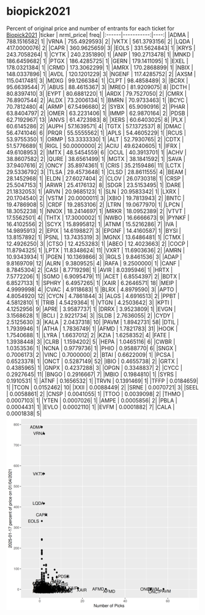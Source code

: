 # biopick2021
Percent of original price and number of entrants for each ticket for [Biopick2021](https://twitter.com/hashtag/Biopick2021)
|ticker |  nrml_price| freq|
|:------|-----------:|----:|
|ADMA   | 788.1516582|    1|
|VRNA   | 755.4929593|    2|
|VKTX   | 561.3793156|    2|
|LQDA   | 417.0000076|    2|
|CAPR   | 360.9625659|    3|
|EOLS   | 331.5624843|    1|
|KRYS   | 243.7058264|    1|
|CYTK   | 240.2351890|    1|
|ANIP   | 190.2713478|    1|
|MNKD   | 186.6459682|    1|
|PTGX   | 186.4285725|    1|
|GERN   | 179.1411095|    1|
|EXEL   | 178.0321384|    1|
|CRMD   | 173.3062299|    1|
|AMRX   | 170.2868899|    1|
|NBIX   | 148.0337896|    1|
|AVDL   | 120.1201229|    3|
|NGENF  | 117.4285752|    2|
|AXSM   | 115.0417481|    3|
|MDXG   |  99.1266384|    1|
|CLPT   |  98.4858489|    3|
|BCRX   |  95.6639544|    7|
|ABUS   |  88.4615367|    3|
|MREO   |  81.9209075|    8|
|DCTH   |  80.8397410|    3|
|EYPT   |  80.6881220|    1|
|ARDX   |  79.7527050|    2|
|CMRX   |  76.8907544|    2|
|ALDX   |  73.2006134|    1|
|BMRN   |  70.9733463|    1|
|BCYC   |  70.7812480|    4|
|ARMP   |  67.5496680|    2|
|SYBX   |  65.9090916|    2|
|PHAR   |  63.8404797|    2|
|OMER   |  63.2231406|    1|
|IMMP   |  62.9870164|    2|
|PDSB   |  62.7192967|   13|
|ANVS   |  61.4723983|    8|
|XERS   |  60.6403025|    8|
|PLX    |  60.6145286|    2|
|AUPH   |  57.1639571|    4|
|TGTX   |  57.1372537|    8|
|DMAC   |  56.4741046|    6|
|PRQR   |  55.5555562|    1|
|APLS   |  54.4605229|    1|
|RCUS   |  53.9755350|    1|
|ORMP   |  53.3333330|    1|
|ALT    |  52.7930765|    2|
|CDTX   |  51.5776689|    1|
|RIGL   |  50.0000000|    2|
|ACIU   |  49.6240605|    1|
|IFRX   |  49.6108953|    2|
|IMTX   |  48.5454559|    6|
|OCUL   |  40.3913701|    1|
|ACHV   |  38.8607582|    2|
|QURE   |  38.6561499|    1|
|MGTX   |  38.1841592|    1|
|SAVA   |  37.9407616|    2|
|ONCY   |  35.8974361|    1|
|CRIS   |  35.2159486|   11|
|LCTX   |  29.5336792|    3|
|TLSA   |  29.4573648|    1|
|CLSD   |  28.8611555|    4|
|BEAM   |  28.1452968|    1|
|ELDN   |  27.6027404|    2|
|CLOV   |  26.0730318|    1|
|CRSP   |  25.5047153|    1|
|ARWR   |  25.4176132|    8|
|SDGR   |  23.5153495|    1|
|DARE   |  21.1832053|    1|
|ARVN   |  20.9685123|    1|
|SLN    |  20.9583342|    1|
|LXRX   |  20.1704540|    2|
|VSTM   |  20.0000011|    3|
|XBIO   |  19.7813943|    2|
|BNTC   |  19.4786908|    5|
|CRDF   |  19.2853106|    2|
|LTRN   |  19.0677970|    1|
|LPCN   |  18.3052238|    1|
|NNOX   |  18.2414697|    1|
|MRKR   |  18.0952389|    2|
|VTVT   |  17.5562501|    4|
|THTX   |  17.3000002|    1|
|NWBO   |  16.6666673|    9|
|PYNKF  |  16.4102556|    2|
|SCYX   |  15.8995812|    1|
|ATNM   |  15.5216286|    7|
|IVA    |  14.9895913|    2|
|EPIX   |  14.6198827|    3|
|EPGNF  |  14.4160587|    1|
|BYSI   |  13.8157892|    1|
|PSNL   |  13.7435319|    3|
|MGNX   |  13.6486481|    1|
|CTMX   |  12.4926250|    3|
|CTSO   |  12.4253283|    1|
|ABEO   |  12.4023663|    2|
|COCP   |  11.8794325|    1|
|LPTX   |  11.8348624|   11|
|VXRT   |  11.6903636|    2|
|AMRN   |  10.9343934|    1|
|PGEN   |  10.1369866|    3|
|RGLS   |   9.8461536|    3|
|ADAP   |   9.8169709|   12|
|ALRN   |   9.3809525|    4|
|RAFA   |   9.2500000|    1|
|CANF   |   8.7845304|    2|
|CASI   |   8.7719298|    1|
|AVIR   |   8.0395946|    1|
|HRTX   |   7.5772206|    1|
|SGMO   |   6.9095479|   11|
|ACET   |   6.8554397|    2|
|BDTX   |   6.8527133|    1|
|SPHRY  |   6.4957265|    1|
|XAIR   |   6.2646571|   18|
|MEIP   |   4.9999998|    4|
|CVAC   |   4.9118683|    1|
|BLRX   |   4.8979590|    3|
|APTO   |   4.8054920|   12|
|CYCN   |   4.7861844|    3|
|ALGS   |   4.6916513|    2|
|PPBT   |   4.5812810|    1|
|TRIB   |   4.5429364|    1|
|VTGN   |   4.2503642|    3|
|KPTI   |   4.1252956|    9|
|APRE   |   3.9587737|    1|
|DRRX   |   3.9523809|    1|
|EVGN   |   3.1568628|    1|
|BCLI   |   2.9221734|    3|
|SLDB   |   2.7636055|    2|
|CYDY   |   2.5125630|    3|
|KALA   |   2.0437318|   10|
|PAVM   |   1.8942731|   58|
|DTIL   |   1.7939946|    1|
|ATHA   |   1.7836749|    1|
|AFMD   |   1.7821783|   31|
|HOOK   |   1.7540688|    1|
|LYRA   |   1.6637012|    2|
|KZIA   |   1.6258352|    4|
|FATE   |   1.3938448|    3|
|CLRB   |   1.1594202|    5|
|HEPA   |   1.0465116|    6|
|CWBR   |   1.0353536|    1|
|NCNA   |   0.9779736|    1|
|PHIO   |   0.9588770|    6|
|SNGX   |   0.7006173|    2|
|VINC   |   0.7000000|    2|
|BTAI   |   0.6622009|    1|
|PCSA   |   0.6523378|    1|
|ONCT   |   0.5287149|   52|
|IBIO   |   0.4655738|    2|
|GRTX   |   0.4385965|    1|
|GNPX   |   0.4237288|    3|
|OPGN   |   0.3348837|    2|
|CYCC   |   0.2927645|   11|
|BNGO   |   0.2916667|    7|
|MBIO   |   0.1984810|    1|
|SYRS   |   0.1910531|    1|
|ATNF   |   0.1656532|    1|
|TRVN   |   0.1391469|    1|
|TFFP   |   0.0184659|    1|
|TCON   |   0.0152462|   10|
|XXII   |   0.0088449|    2|
|SRNE   |   0.0070721|    3|
|SEEL   |   0.0058861|    2|
|CNSP   |   0.0041055|    1|
|TTOO   |   0.0039098|    2|
|THMO   |   0.0007103|    1|
|YTEN   |   0.0007026|    1|
|AMPE   |   0.0005856|    2|
|PBLA   |   0.0004431|    1|
|EVLO   |   0.0002110|    1|
|EVFM   |   0.0001882|    7|
|CALA   |   0.0001838|    5|
![retvspicks](biopicks.png?raw=true)
